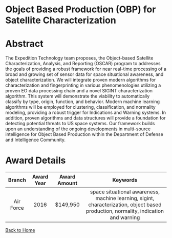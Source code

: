 
Object Based Production (OBP) for Satellite Characterization
============================================================

# Abstract


The Expedition Technology team proposes, the Object-based Satellite Characterization, Analysis, and Reporting (OSCAR) program to addresses the goals of providing a robust framework for near real-time processing of a broad and growing set of sensor data for space situational awareness, and object characterization. We will integrate proven modern algorithms for characterization and fingerprinting in various phenomenologies utilizing a proven EO data processing chain and a novel SIGINT characterization algorithm. This system will demonstrate the viability to automatically classify by type, origin, function, and behavior. Modern machine learning algorithms will be employed for clustering, classification, and normality modeling, providing a robust trigger for Indications and Warning systems. In addition, proven algorithms and data structures will provide a foundation for detecting potential threats to US space systems. Our framework builds upon an understanding of the ongoing developments in multi-source intelligence for Object Based Production within the Department of Defense and Intelligence Community.  

# Award Details

|Branch|Award Year|Award Amount|Keywords|
| :---: | :---: | :---: | :---: |
|Air Force|2016|$149,950|space situational awareness, machine learning, sigint, characterization, object based production, normality, indication and warning|
  
  


[Back to Home](https://github.com/chrischow/dod_sbir_awards/Reports/DJ/#1376)